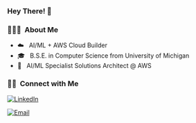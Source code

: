 <h3> Hey There! 👋 </h3>
              

<h3> 👨🏻‍💻 &nbsp;About Me </h3>

- ☁️ &nbsp; AI/ML + AWS Cloud Builder
- 🎓 &nbsp; B.S.E. in Computer Science from University of Michigan
- 💼 &nbsp; AI/ML Specialist Solutions Architect @ AWS
 
<h3> 🤝🏻 &nbsp;Connect with Me </h3>

<p>
<a href="https://www.linkedin.com/in/rishiraj-c/"><img alt="LinkedIn" src="https://img.shields.io/badge/LinkedIn-LinkedIn%20Profile-blue?style=flat-square&logo=linkedin"></a>
  
<a href="mailto:rajchan@umich.edu"><img alt="Email" src="https://img.shields.io/badge/Email-rajchan@umich.edu-red?style=flat-square&logo=gmail"></a>
</p>

                      
<!---
rchandra20/rchandra20 is a ✨ special ✨ repository because its `README.md` (this file) appears on your GitHub profile.
You can click the Preview link to take a look at your changes.
--->
